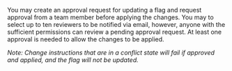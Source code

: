 You may create an approval request for updating a flag and request approval from a team member before applying the changes. You may to select up to ten reviewers to be notified via email, however, anyone with the sufficient permissions can review a pending approval request. At least one approval is needed to allow the changes to be applied.

*Note: Change instructions that are in a conflict state will fail if approved and applied, and the flag will not be updated.*
